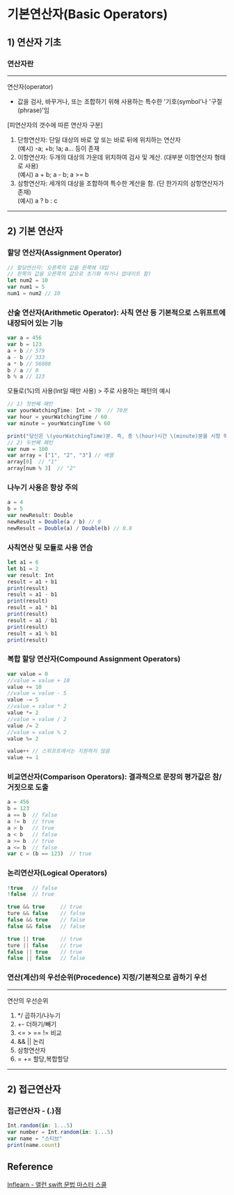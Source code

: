 # 기본연산자(Basic Operators)
## 1) 연산자 기초
### 연산자란
---
연산자(operator)
- 값을 검사, 바꾸거나, 또는 조합하기 위해 사용하는 특수한 '기호(symbol'나 '구절(phrase)'임

[피연산자의 갯수에 따른 연산자 구분]
1. 단항연산자: 단일 대상의 바로  앞 또는 바로 뒤에 위치하는 연산자  
(예시) -a; +b; !a; a... 등이 존재
2. 이항연산자: 두개의 대상의 가운데 위치하여 검사 및 계산. (대부분 이항연산자 형태로 사용)  
(예시) a + b; a - b; a >= b
3. 삼항연산자: 세개의 대상을 조합하여 특수한 계산을 함. (단 한가지의 삼항연산자가 존재)  
(예시) a ? b : c
---
## 2) 기본 연산자
### 할당 연산자(Assignment Operator)
```javascript
// 할당연산자: 오른쪽의 값을 왼쪽에 대입
// 왼쪽의 값을 오른쪽의 값으로 초기화 하거나 업데이트 함)
let num2 = 10
var num1 = 5
num1 = num2 // 10
```
### 산술 연산자(Arithmetic Operator): 사칙 연산 등 기본적으로 스위프트에 내장되어 있는 기능
```javascript
var a = 456
var b = 123
a + b // 579
a - b // 333
a * b // 56088
b / a // 0
b % a // 123
```
모듈로(%)의 사용(Int일 때만 사용) > 주로 사용하는 패턴의 예시
```javascript
// 1) 첫번째 패턴
var yourWatchingTime: Int = 70  // 70분
var hour = yourWatchingTime / 60
var minute = yourWatcingTime % 60

print("당신은 \(yourWatchingTime)분. 즉, 총 \(hour)시간 \(minute)분을 시청 하셨습니다.")
// 2) 두번째 패턴
var num = 100
var array = ["1", "2", "3"] // 배열
array[0]  // "1"
array[num % 3]  // "2"
```
### 나누기 사용은 항상 주의
```javascript
a = 4
b = 5
var newResult: Double
newResult = Double(a / b) // 0
newResult = Double(a) / Double(b) // 0.8
```
### 사칙연산 및 모듈로 사용 연습
```javascript
let a1 = 6
let b1 = 2
var result: Int
result = a1 + b1
print(result)
result = a1 - b1
print(result)
result = a1 * b1
print(result)
result = a1 / b1
print(result)
result = a1 % b1
print(result)
```
### 복합 할당 연산자(Compound Assignment Operators)
```javascript
var value = 0
//value = value + 10
value += 10
//value = value - 5
value -= 5
//value = value * 2
value *= 2
//value = value / 2
value /= 2
//value = value % 2
value %= 2

value++ // 스위프트에서는 지원하지 않음
value += 1
```
### 비교연산자(Comparison Operators): 결과적으로 문장의 평가값은 참/거짓으로 도출
```javascript
a = 456
b = 123
a == b  // false
a != b  // true
a > b   // true
a < b   // false
a >= b  // true
a <= b  // false
var c = (b == 123)  // true
```
### 논리연산자(Logical Operators)
```javascript
!true   // false
!false  // true

true && true     // true
ture && false    // false
false && true    // false
false && false   // false

true || true     // true
ture || false    // true
false || true    // true
false || false   // false
```
### 연산(계산)의 우선순위(Procedence) 지정/기본적으로 곱하기 우선
---
연산의 우선순위
1. */ 곱하기/나누기
2. +- 더하기/빼기
3. <= > == != 비교
4. && || 논리
5. 삼항연산자
6. = += 할당,복합할당
---
## 2) 접근연산자
### 접근연산자 - (.)점
```javascript
Int.random(in: 1...5)
var number = Int.random(in: 1...5)
var name = "스티브"
print(name.count)
```
## Reference
[Inflearn - 앨런 swift 문법 마스터 스쿨](https://www.inflearn.com/course/%EC%8A%A4%EC%9C%84%ED%94%84%ED%8A%B8-%EB%AC%B8%EB%B2%95-%EB%A7%88%EC%8A%A4%ED%84%B0-%EC%8A%A4%EC%BF%A8/dashboard)

